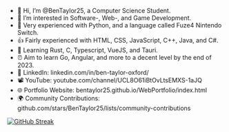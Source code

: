 - 👋 Hi, I’m @BenTaylor25, a Computer Science Student.
- 👀 I’m interested in Software-, Web-, and Game Development.
- 💪 Very experienced with Python, and a language called Fuze4 Nintendo Switch.
- 👍 Fairly experienced with HTML, CSS, JavaScript, C++, Java, and C#.
- 🌱 Learning Rust, C, Typescript, VueJS, and Tauri.
- ⏰ Aim to learn Go, Angular, and more to a decent level by the end of 2023.
- 🤝 LinkedIn: linkedin.com/in/ben-taylor-oxford/
- 📽️ YouTube: youtube.com/channel/UCL8O61iBtOvLtsEMXS-1aJQ
- 🌐 Portfolio Website: bentaylor25.github.io/WebPortfolio/index.html
- 🌍 Community Contributions: github.com/stars/BenTaylor25/lists/community-contributions

[![GitHub Streak](http://github-readme-streak-stats.herokuapp.com?user=BenTaylor25&theme=dark&hide_border=true&date_format=j%2Fn%5B%2FY%5D)](https://git.io/streak-stats)
